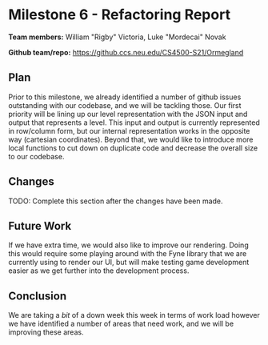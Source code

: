 # Milestone 6 - Refactoring Report

**Team members:** William "Rigby" Victoria, Luke "Mordecai" Novak

**Github team/repo:** https://github.ccs.neu.edu/CS4500-S21/Ormegland


## Plan

Prior to this milestone, we already identified a number of github issues outstanding with our codebase, and we
will be tackling those. Our first priority will be lining up our level representation with the JSON input and
output that represents a level. This input and output is currently represented in row/column form, but our
internal representation works in the opposite way (cartesian coordinates). Beyond that, we would like to introduce
more local functions to cut down on duplicate code and decrease the overall size to our codebase.


## Changes

TODO: Complete this section after the changes have been made.


## Future Work

If we have extra time, we would also like to improve our rendering. Doing this would require some playing around
with the Fyne library that we are currently using to render our UI, but will make testing game development easier
as we get further into the development process.


## Conclusion

We are taking a *bit* of a down week this week in terms of work load however we have identified a number of
areas that need work, and we will be improving these areas.